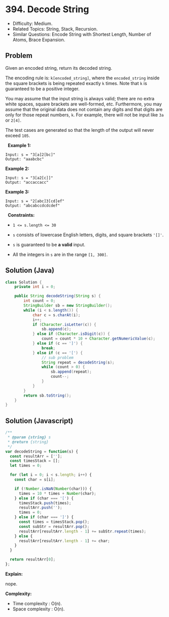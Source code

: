 # 394. Decode String

- Difficulty: Medium.
- Related Topics: String, Stack, Recursion.
- Similar Questions: Encode String with Shortest Length, Number of Atoms, Brace Expansion.

## Problem

Given an encoded string, return its decoded string.

The encoding rule is: ```k[encoded_string]```, where the ```encoded_string``` inside the square brackets is being repeated exactly ```k``` times. Note that ```k``` is guaranteed to be a positive integer.

You may assume that the input string is always valid; there are no extra white spaces, square brackets are well-formed, etc. Furthermore, you may assume that the original data does not contain any digits and that digits are only for those repeat numbers, ```k```. For example, there will not be input like ```3a``` or ```2[4]```.

The test cases are generated so that the length of the output will never exceed ```105```.

 
**Example 1:**

```
Input: s = "3[a]2[bc]"
Output: "aaabcbc"
```

**Example 2:**

```
Input: s = "3[a2[c]]"
Output: "accaccacc"
```

**Example 3:**

```
Input: s = "2[abc]3[cd]ef"
Output: "abcabccdcdcdef"
```

 
**Constraints:**


	
- ```1 <= s.length <= 30```
	
- ```s``` consists of lowercase English letters, digits, and square brackets ```'[]'```.
	
- ```s``` is guaranteed to be **a valid** input.
	
- All the integers in ```s``` are in the range ```[1, 300]```.


## Solution (Java)
```java
class Solution {
    private int i = 0;

    public String decodeString(String s) {
        int count = 0;
        StringBuilder sb = new StringBuilder();
        while (i < s.length()) {
            char c = s.charAt(i);
            i++;
            if (Character.isLetter(c)) {
                sb.append(c);
            } else if (Character.isDigit(c)) {
                count = count * 10 + Character.getNumericValue(c);
            } else if (c == ']') {
                break;
            } else if (c == '[') {
                // sub problem
                String repeat = decodeString(s);
                while (count > 0) {
                    sb.append(repeat);
                    count--;
                }
            }
        }
        return sb.toString();
    }
}
```

## Solution (Javascript)

```javascript
/**
 * @param {string} s
 * @return {string}
 */
var decodeString = function(s) {
  const resultArr = [''];
  const timesStack = [];
  let times = 0;

  for (let i = 0; i < s.length; i++) {
    const char = s[i];

    if (!Number.isNaN(Number(char))) {
      times = 10 * times + Number(char);
    } else if (char === '[') {
      timesStack.push(times);
      resultArr.push('');
      times = 0;
    } else if (char === ']') {
      const times = timesStack.pop();
      const subStr = resultArr.pop();
      resultArr[resultArr.length - 1] += subStr.repeat(times);
    } else {
      resultArr[resultArr.length - 1] += char;
    }
  }

  return resultArr[0];
};
```

**Explain:**

nope.

**Complexity:**

* Time complexity : O(n).
* Space complexity : O(n).
